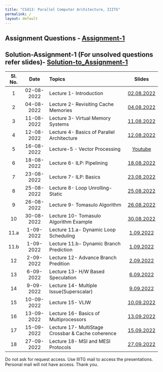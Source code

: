 ```yaml
---
title: "CS413: Parallel Computer Architecture, IIITG"
permalink: /
layout: default
---
```



## Assignment Questions - [Assignment-1](https://drive.google.com/file/d/19kFOAy-pK3w13QgJ_VNrLzHV4FWHMXm6/view?usp=sharing)
## Solution-Assignment-1 (For unsolved questions refer slides)- [Solution-to_Assignment-1](https://drive.google.com/file/d/1tI8Epj82mDWgHgmofGOGWZJIxKExNBtk/view?usp=sharing) 

| Sl. No. | Date    | Topics  | Slides   |
|:---:|:-----------------:|:--|:--------------------------:|
| 1   | 02-08-2022   |Lecture 1- Introduction | [02.08.2022](https://drive.google.com/file/d/1Oi5m8VMmQGHYy3YsWFUoowDYNW6H_pk5/view?usp=sharing)|
| 2   | 04-08-2022   |Lecture 2- Revisiting Cache Memories | [04.08.2022](https://drive.google.com/file/d/1vnPqJOD8YDxfriP0XetSaRN4xE3H22c3/view?usp=sharing)|
| 3   | 11-08-2022   |Lecture 3- Virtual Memory Systems | [11.08.2022](https://drive.google.com/file/d/1a87yZSEF6tDTU7L8yKt3YCezKuYRO513/view?usp=sharing)|
| 4   | 12-08-2022   |Lecture 4- Basics of Parallel Architecture | [12.08.2022](https://drive.google.com/file/d/1nKZ9RakTTKdIpuXsGqiQ8PLMj3dXcTih/view?usp=sharing)|
| 5   | 16-08-2022   | Lecture-5 - Vector Processing       | [Youtube](https://www.youtube.com/watch?v=fP4kZ2Zx_84)|
| 6   | 18-08-2022   | Lecture 6- ILP: Pipelining     |[18.08.2022](https://drive.google.com/file/d/1vmEN9E8S1nMbRFaPvBI03Z6vWj5nmXK6/view?usp=sharing)|
| 7   | 23-08-2022   | Lecture 7- ILP: Basics     |[23.08.2022](https://drive.google.com/file/d/1f1G3Nln02_O1eTD5PoWJLrUghwXZbhSP/view?usp=sharing)|
| 8   | 25-08-2022   | Lecture 8- Loop Unrolling-Static     |[25.08.2022](https://drive.google.com/file/d/1cIapIFSwOVt37_fiYih8Y6IadONne_Dl/view?usp=sharing)|
| 9   | 26-08-2022   | Lecture 9- Tomasulo Algorithm     |[26.08.2022](https://drive.google.com/file/d/1VftGodi13C0E1lRCxBN_IWkZL87Uohls/view?usp=sharing)|
| 10   | 30-08-2022   | Lecture 10- Tomasulo Algorithm Example    |[30.08.2022](https://drive.google.com/file/d/1ZcLaDcqHFbLpJIfad6xWEJ2FNJZZxC4t/view?usp=sharing)|
| 11.a  | 1-09-2022   | Lecture 11.a- Dynamic Loop Scheduling    |[1.09.2022](https://drive.google.com/file/d/1qdgp0tQ56mac8WyfNXfytFLc0xX3Us0a/view?usp=sharing)|
| 11.b | 1-09-2022   | Lecture 11.b- Dynamic Branch Prediction    |[1.09.2022](https://drive.google.com/file/d/1r7bAVVn1TohDBYFUYzlxp0FBcZXqVa-k/view?usp=sharing)|
| 12   | 2-09-2022   | Lecture 12- Advance Branch Predition    |[2.09.2022](https://drive.google.com/file/d/1M8q3NnH-4M6RTNcAGt-q1O1MbC7hE8Gc/view?usp=sharing)|
| 13   | 6-09-2022   | Lecture 13- H/W Based Speculation    |[6.09.2022](https://drive.google.com/file/d/1sfVMt6BaTRDBUGTLpVyEmLbiWZbnSIrX/view?usp=sharing)|
| 14   | 9-09-2022   | Lecture 14- Multiple Issue(Superscalar)    |[9.09.2022](https://drive.google.com/file/d/1qyjgFGEvwXhnP7CwsoAx03r5vk908QT6/view?usp=sharing)|
| 15   | 10-09-2022   | Lecture 15- VLIW    |[10.09.2022](https://drive.google.com/file/d/1SU1sDreVpuqQzXCLCeUc2xUANStULXba/view?usp=sharing)|
| 16   | 13-09-2022   | Lecture 16- Basics of Multiprocessors    |[13.09.2022](https://drive.google.com/file/d/1olqLjbCMTpyN3H45O3jYdXmdkz_8MgHk/view?usp=sharing)|
| 17   | 15-09-2022   | Lecture 17- MultiStage Crossbar & Cache coherence|[15.09.2022](https://drive.google.com/file/d/1e-OTQIS9cCCeMlOS0_Y2kdzJnPv04WO7/view?usp=sharing)|
| 18   | 27-09-2022   | Lecture 18- MSI and MESI Protocols    |[27.09.2022](https://drive.google.com/file/d/1zp0liWP89UGpPetChb8YO54JNCD3kuv0/view?usp=sharing)|

Do not ask for request access. Use IIITG mail to access the presentations. Personal mail will not have access. Thank you. 

